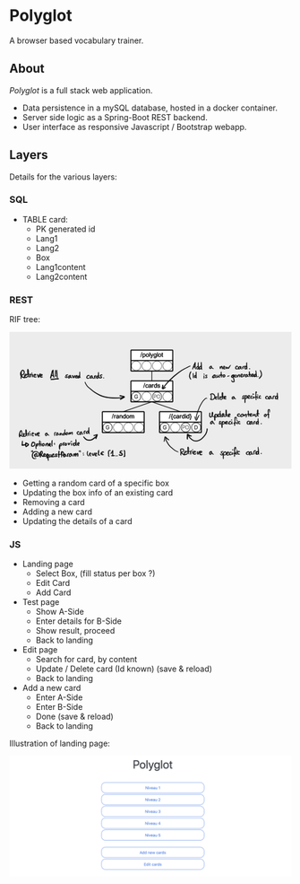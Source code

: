 # Polyglot

A browser based vocabulary trainer.

## About

*Polyglot* is a full stack web application.

 * Data persistence in a mySQL database, hosted in a docker container.
 * Server side logic as a Spring-Boot REST backend.
 * User interface as responsive Javascript / Bootstrap webapp.

## Layers

Details for the various layers:

### SQL

 * TABLE card:
   * PK generated id
   * Lang1
   * Lang2
   * Box
   * Lang1content
   * Lang2content

### REST

RIF tree:

![rif](documentation/polyglot-rif.png)

 * Getting a random card of a specific box
 * Updating the box info of an existing card
 * Removing a card
 * Adding a new card
 * Updating the details of a card

### JS

 * Landing page
   * Select Box, (fill status per box ?)
   * Edit Card
   * Add Card
 * Test page
   * Show A-Side
   * Enter details for B-Side
   * Show result, proceed
   * Back to landing
 * Edit page
   * Search for card, by content
   * Update / Delete card (Id known) (save & reload)
   * Back to landing
 * Add a new card
   * Enter A-Side
   * Enter B-Side
   * Done (save & reload)
   * Back to landing

Illustration of landing page:

![landing](documentation/landing.png)
